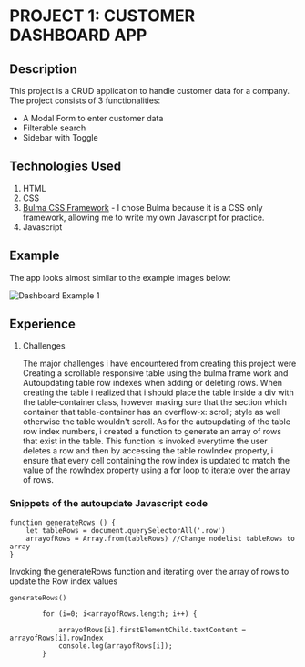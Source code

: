 # **PROJECT 1: CUSTOMER DASHBOARD APP**

## **Description**

This project is a CRUD application to handle customer data for a company. The project consists of 3 functionalities:

- A Modal Form to enter customer data
- Filterable search
- Sidebar with Toggle

## **Technologies Used**

1. HTML
2. CSS
3. [Bulma CSS Framework](https://bulma.io/) - I chose Bulma because it is a CSS only framework, allowing me to write my own Javascript for practice.
4. Javascript

## **Example**

The app looks almost similar to the example images below:

![Dashboard Example 1](https://s3.envato.com/files/265027682/Screenshot/05.png)


## **Experience**

1. Challenges

    The major challenges i have encountered from creating this project were Creating a scrollable responsive table using the bulma frame work and Autoupdating table row indexes when adding or deleting rows. When creating the table i realized that i should place the table inside a div with the table-container class, however making sure that the section which container that table-container has an overflow-x: scroll; style as well otherwise the table wouldn't scroll. As for the autoupdating of the table row index numbers, i created a function to generate an array of rows that exist in the table. This function is invoked everytime the user deletes a row and then by accessing the table rowIndex property, i ensure that every cell containing the row index is updated to match the value of the rowIndex property using a for loop to iterate over the array of rows.

### Snippets of the autoupdate Javascript code


```
function generateRows () {
    let tableRows = document.querySelectorAll('.row')
    arrayofRows = Array.from(tableRows) //Change nodelist tableRows to array
}
```

Invoking the generateRows function and iterating over the array of rows to update the Row index values
```
generateRows()
        
        for (i=0; i<arrayofRows.length; i++) {
            
            arrayofRows[i].firstElementChild.textContent = arrayofRows[i].rowIndex
            console.log(arrayofRows[i]);
        }
```



